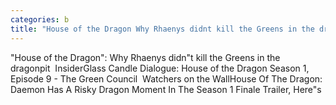 ```yaml
---
categories: b
title: "House of the Dragon Why Rhaenys didnt kill the Greens in the dragonpit  Insider"
---
```

"House of the Dragon": Why Rhaenys didn"t kill the Greens in the dragonpit&nbsp;&nbsp;InsiderGlass Candle Dialogue: House of the Dragon Season 1, Episode 9 - The Green Council&nbsp;&nbsp;Watchers on the WallHouse Of The Dragon: Daemon Has A Risky Dragon Moment In The Season 1 Finale Trailer, Here"s 